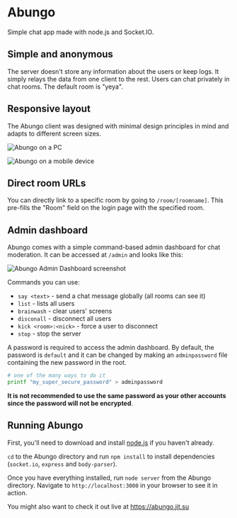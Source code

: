 # Abungo

Simple chat app made with node.js and Socket.IO.

## Simple and anonymous

The server doesn't store any information about the users or keep logs. It simply relays the data from one client to the rest. Users can chat privately in chat rooms. The default room is "yeya".

## Responsive layout

The Abungo client was designed with minimal design principles in mind and adapts to different screen sizes.

![Abungo on a PC](http://i.imgur.com/uHIjlEu.png)

![Abungo on a mobile device](http://i.imgur.com/BzgCj67.png)

## Direct room URLs

You can directly link to a specific room by going to `/room/[roomname]`. This pre-fills the "Room" field on the login page with the specified room.

## Admin dashboard

Abungo comes with a simple command-based admin dashboard for chat moderation. It can be accessed at `/admin` and looks like this:

![Abungo Admin Dashboard screenshot](http://i.imgur.com/zEb8OxJ.png)

Commands you can use:

+ `say <text>` - send a chat message globally (all rooms can see it)
+ `list` - lists all users
+ `brainwash` - clear users' screens
+ `disconall` - disconnect all users
+ `kick <room>:<nick>` - force a user to disconnect
+ `stop` - stop the server

A password is required to access the admin dashboard. By default, the password is `default` and it can be changed by making an `adminpassword` file containing the new password in the root. 

```bash
# one of the many ways to do it
printf "my_super_secure_password" > adminpassword
```

**It is not recommended to use the same password as your other accounts since the password will not be encrypted**.

## Running Abungo

First, you'll need to download and install [node.js](http://nodejs.org) if you haven't already.

`cd` to the Abungo directory and run `npm install` to install dependencies (`socket.io`, `express` and `body-parser`).

Once you have everything installed, run `node server` from the Abungo directory. Navigate to `http://localhost:3000` in your browser to see it in action.

You might also want to check it out live at https://abungo.jit.su
